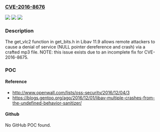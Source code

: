 ### [CVE-2016-8676](https://cve.mitre.org/cgi-bin/cvename.cgi?name=CVE-2016-8676)
![](https://img.shields.io/static/v1?label=Product&message=n%2Fa&color=blue)
![](https://img.shields.io/static/v1?label=Version&message=n%2Fa&color=blue)
![](https://img.shields.io/static/v1?label=Vulnerability&message=n%2Fa&color=brighgreen)

### Description

The get_vlc2 function in get_bits.h in Libav 11.9 allows remote attackers to cause a denial of service (NULL pointer dereference and crash) via a crafted mp3 file.  NOTE: this issue exists due to an incomplete fix for CVE-2016-8675.

### POC

#### Reference
- http://www.openwall.com/lists/oss-security/2016/12/04/3
- https://blogs.gentoo.org/ago/2016/12/01/libav-multiple-crashes-from-the-undefined-behavior-sanitizer/

#### Github
No GitHub POC found.

